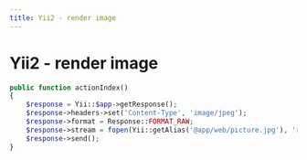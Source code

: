 ```yaml
---
title: Yii2 - render image
---
```


<h1 class="header">Yii2 - render image</h1>

```php
public function actionIndex()
{
    $response = Yii::$app->getResponse();
    $response->headers->set('Content-Type', 'image/jpeg');
    $response->format = Response::FORMAT_RAW;
    $response->stream = fopen(Yii::getAlias('@app/web/picture.jpg'), 'r');
    $response->send();
}
```